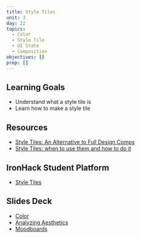 ```yaml
---
title: Style Tiles
unit: 3
day: 22
topics:
  - Color
  - Style Tile
  - UI State
  - Composition
objectives: []
prep: []
---
```

## Learning Goals
- Understand what a style tile is
- Learn how to make a style tile

## Resources
- [Style Tiles: An Alternative to Full Design Comps](https://webdesign.tutsplus.com/articles/style-tiles-an-alternative-to-full-design-comps--webdesign-7232)
- [Style Tiles: when to use them and how to do it](http://styletil.es/)

## IronHack Student Platform
- [Style Tiles](http://learn.ironhack.com/#/learning_unit/7092)

## Slides Deck
- [Color](https://drive.google.com/open?id=1LW_dGsuH7gB1cZI2piFv92CypyeCYpCGT60hrOxZ74Q)
- [Analyzing Aesthetics](http://learn.ironhack.com/#/learning_unit/7069)
- [Moodboards](http://learn.ironhack.com/#/learning_unit/7086)
